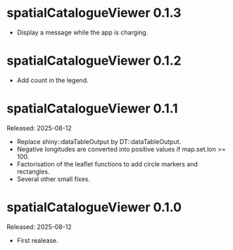 # spatialCatalogueViewer 0.1.3

* Display a message while the app is charging.


# spatialCatalogueViewer 0.1.2

* Add count in the legend.

# spatialCatalogueViewer 0.1.1
Released: 2025-08-12

* Replace shiny::dataTableOutput by DT::dataTableOutput.
* Negative longitudes are converted into positive values if map.set.lon >= 100. 
* Factorisation of the leaflet functions to add circle markers and rectangles. 
* Several other small fixes.

# spatialCatalogueViewer 0.1.0
Released: 2025-08-12

* First realease.
